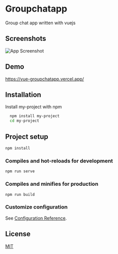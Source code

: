 
# Groupchatapp

Group chat app written with vuejs


## Screenshots

![App Screenshot](![image](https://user-images.githubusercontent.com/62888962/152328528-34a1d26b-57f6-4c12-a3b3-7ad8a0c96ac0.png))


## Demo

https://vue-groupchatapp.vercel.app/


## Installation

Install my-project with npm

```bash
  npm install my-project
  cd my-project
```
## Project setup
```
npm install
```

### Compiles and hot-reloads for development
```
npm run serve
```

### Compiles and minifies for production
```
npm run build
```

### Customize configuration
See [Configuration Reference](https://cli.vuejs.org/config/).

## License

[MIT](https://choosealicense.com/licenses/mit/)


